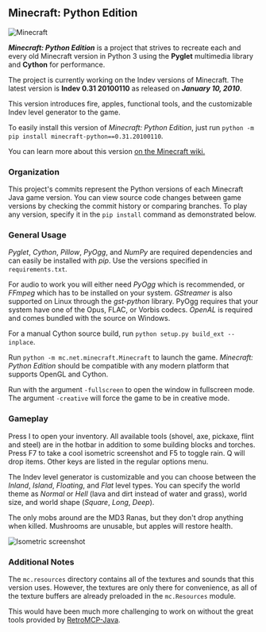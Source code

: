## Minecraft: Python Edition

![Minecraft](/screenshot.png?raw=true)

_**Minecraft: Python Edition**_ is a project that strives to recreate each and every old Minecraft version in Python 3 using the **Pyglet** multimedia library and **Cython** for performance.

The project is currently working on the Indev versions of Minecraft.
The latest version is **Indev 0.31 20100110** as released on _**January 10, 2010**_.

This version introduces fire, apples, functional tools, and the customizable Indev level generator to the game.

To easily install this version of *Minecraft: Python Edition*, just run `python -m pip install minecraft-python==0.31.20100110`.

You can learn more about this version [on the Minecraft wiki.](https://minecraft.wiki/w/Java_Edition_Indev_0.31_20100110)

### Organization

This project's commits represent the Python versions of each Minecraft Java game version.
You can view source code changes between game versions by checking the commit history or comparing branches.
To play any version, specify it in the `pip install` command as demonstrated below.

### General Usage

*Pyglet*, *Cython*, *Pillow*, *PyOgg*, and *NumPy* are required dependencies and can easily be installed with *pip*. Use the versions specified in `requirements.txt`.

For audio to work you will either need *PyOgg* which is recommended, or *FFmpeg* which has to be installed on your system.
*GStreamer* is also supported on Linux through the *gst-python* library.
PyOgg requires that your system have one of the Opus, FLAC, or Vorbis codecs.
*OpenAL* is required and comes bundled with the source on Windows.

For a manual Cython source build, run `python setup.py build_ext --inplace`.

Run `python -m mc.net.minecraft.Minecraft` to launch the game. *Minecraft: Python Edition* should be compatible with any modern platform that supports OpenGL and Cython.

Run with the argument `-fullscreen` to open the window in fullscreen mode. The argument `-creative` will force the game to be in creative mode.

### Gameplay

Press I to open your inventory. All available tools (shovel, axe, pickaxe, flint and steel) are in the hotbar in addition to some building blocks and torches.
Press F7 to take a cool isometric screenshot and F5 to toggle rain. Q will drop items. Other keys are listed in the regular options menu.

The Indev level generator is customizable and you can choose between the *Inland*, *Island*, *Floating*, and *Flat* level types.
You can specify the world theme as *Normal* or *Hell* (lava and dirt instead of water and grass), world size, and world shape (*Square*, *Long*, *Deep*).

The only mobs around are the MD3 Ranas, but they don't drop anything when killed. Mushrooms are unusable, but apples will restore health.

![Isometric screenshot](/map.png?raw=true)

### Additional Notes

The `mc.resources` directory contains all of the textures and sounds that this version uses. However,
the textures are only there for convenience, as all of the texture buffers are already preloaded
in the `mc.Resources` module.

This would have been much more challenging to work on without the great tools provided by [RetroMCP-Java](https://github.com/MCPHackers/RetroMCP-Java).
